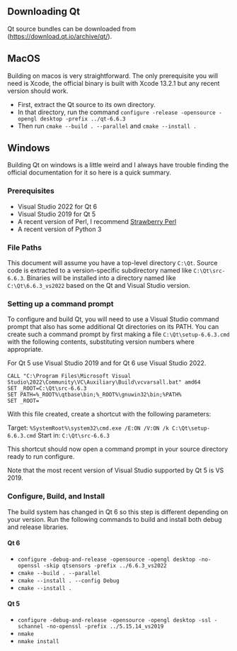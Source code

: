 ## Downloading Qt

Qt source bundles can be downloaded from (https://download.qt.io/archive/qt/).

## MacOS

Building on macos is very straightforward. The only prerequisite you will need is Xcode, the official binary is built with Xcode 13.2.1 but any recent version should work.

- First, extract the Qt source to its own directory.
- In that directory, run the command `configure -release -opensource -opengl desktop -prefix ../qt-6.6.3`
- Then run `cmake --build . --parallel` and `cmake --install .`

## Windows

Building Qt on windows is a little weird and I always have trouble finding the official documentation for it so here is a quick summary.

### Prerequisites

- Visual Studio 2022 for Qt 6
- Visual Studio 2019 for Qt 5
- A recent version of Perl, I recommend [Strawberry Perl](https://strawberryperl.com/)
- A recent version of Python 3

### File Paths

This document will assume you have a top-level directory `C:\Qt`. Source code is extracted to a version-specific subdirectory named like `C:\Qt\src-6.6.3`. Binaries will be installed into a directory named like `C:\Qt\6.6.3_vs2022` based on the Qt and Visual Studio version.

### Setting up a command prompt

To configure and build Qt, you will need to use a Visual Studio command prompt that also has some additional Qt directories on its PATH. You can create such a command prompt by first making a file `C:\Qt\setup-6.6.3.cmd` with the following contents, substituting version numbers where appropriate.

For Qt 5 use Visual Studio 2019 and for Qt 6 use Visual Studio 2022.

```
CALL "C:\Program Files\Microsoft Visual Studio\2022\Community\VC\Auxiliary\Build\vcvarsall.bat" amd64
SET _ROOT=C:\Qt\src-6.6.3
SET PATH=%_ROOT%\qtbase\bin;%_ROOT%\gnuwin32\bin;%PATH%
SET _ROOT=
```

With this file created, create a shortcut with the following parameters:

Target: `%SystemRoot%\system32\cmd.exe /E:ON /V:ON /k C:\Qt\setup-6.6.3.cmd`
Start in: `C:\Qt\src-6.6.3`

This shortcut should now open a command prompt in your source directory ready to run configure.

Note that the most recent version of Visual Studio supported by Qt 5 is VS 2019.

### Configure, Build, and Install

The build system has changed in Qt 6 so this step is different depending on your version. Run the following commands to build and install both debug and release libraries.

#### Qt 6
- `configure -debug-and-release -opensource -opengl desktop -no-openssl -skip qtsensors -prefix ../6.6.3_vs2022`
- `cmake --build . --parallel`
- `cmake --install . --config Debug`
- `cmake --install .`

#### Qt 5
- `configure -debug-and-release -opensource -opengl desktop -ssl -schannel -no-openssl -prefix ../5.15.14_vs2019`
- `nmake`
- `nmake install`
